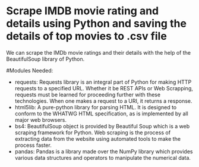 # Scrape IMDB movie rating and details using Python and saving the details of top movies to .csv file


We can scrape the IMDb movie ratings and their details with the help of the BeautifulSoup library of Python. 

#Modules Needed:

<ul>
<li>requests: Requests library is an integral part of Python for making HTTP requests to a specified URL. Whether it be REST APIs or Web Scrapping, requests must be learned for proceeding further with these technologies. When one makes a request to a URI, it returns a response.</li>
<li>html5lib: A pure-python library for parsing HTML. It is designed to conform to the WHATWG HTML specification, as is implemented by all major web browsers.</li>
<li>bs4: BeautifulSoup object is provided by Beautiful Soup which is a web scraping framework for Python. Web scraping is the process of extracting data from the website using automated tools to make the process faster.</li>
<li>pandas: Pandas is a library made over the NumPy library which provides various data structures and operators to manipulate the numerical data.</li>
</ul>


